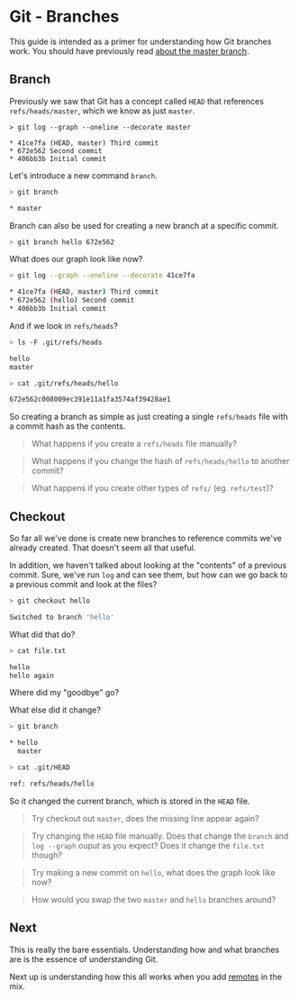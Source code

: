 Git - Branches
==============

This guide is intended as a primer for understanding
how Git branches work. You should have previously
read [about the master branch](head.md).


Branch
------

Previously we saw that Git has a concept called `HEAD`
that references `refs/heads/master`, which we know
as just `master`.

```
> git log --graph --oneline --decorate master

* 41ce7fa (HEAD, master) Third commit
* 672e562 Second commit
* 406bb3b Initial commit
```

Let's introduce a new command `branch`.

```sh
> git branch

* master
```

Branch can also be used for creating a new branch at a specific commit.

```sh
> git branch hello 672e562
```

What does our graph look like now?

```sh
> git log --graph --oneline --decorate 41ce7fa

* 41ce7fa (HEAD, master) Third commit
* 672e562 (hello) Second commit
* 406bb3b Initial commit
```

And if we look in `refs/heads`?

```sh
> ls -F .git/refs/heads

hello
master

> cat .git/refs/heads/hello

672e562c008009ec391e11a1fa3574af39428ae1
```

So creating a branch as simple as just creating a single
`refs/heads` file with a commit hash as the contents.


> What happens if you create a `refs/heads` file manually?

> What happens if you change the hash of `refs/heads/hello` to another commit?

> What happens if you create other types of `refs/` (eg. `refs/test`)?


Checkout
--------

So far all we've done is create new branches to reference commits
we've already created. That doesn't seem all that useful.

In addition, we haven't talked about looking at the "contents" of a
previous commit. Sure, we've run `log` and can see them, but
how can we go back to a previous commit and look at the files?

```sh
> git checkout hello

Switched to branch 'hello'
```

What did that do?

```sh
> cat file.txt

hello
hello again
```

Where did my "goodbye" go?

What else did it change?

```sh
> git branch

* hello
  master

> cat .git/HEAD

ref: refs/heads/hello
```

So it changed the current branch, which is stored in the `HEAD` file.


> Try checkout out `master`, does the missing line appear again?

> Try changing the `HEAD` file manually.
> Does that change the `branch` and `log --graph` ouput as you expect?
> Does it change the `file.txt` though?

> Try making a new commit on `hello`, what does the graph look like now?

> How would you swap the two `master` and `hello` branches around?



Next
----

This is really the bare essentials.
Understanding how and what branches are is the essence of understanding
Git.

Next up is understanding how this all works when you add [remotes](remotes.md) in the mix.
